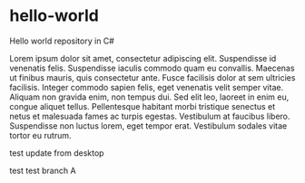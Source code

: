 # hello-world
Hello world repository in C#

Lorem ipsum dolor sit amet, consectetur adipiscing elit. Suspendisse id venenatis felis. Suspendisse iaculis commodo quam eu convallis. Maecenas ut finibus mauris, quis consectetur ante. Fusce facilisis dolor at sem ultricies facilisis. Integer commodo sapien felis, eget venenatis velit semper vitae. Aliquam non gravida enim, non tempus dui. Sed elit leo, laoreet in enim eu, congue aliquet tellus. Pellentesque habitant morbi tristique senectus et netus et malesuada fames ac turpis egestas. Vestibulum at faucibus libero. Suspendisse non luctus lorem, eget tempor erat. Vestibulum sodales vitae tortor eu rutrum. 

test update from desktop


test test branch A